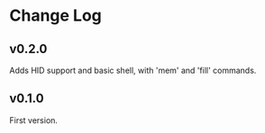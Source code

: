 # Change Log

## v0.2.0

Adds HID support and basic shell, with 'mem' and 'fill' commands.

## v0.1.0

First version.
